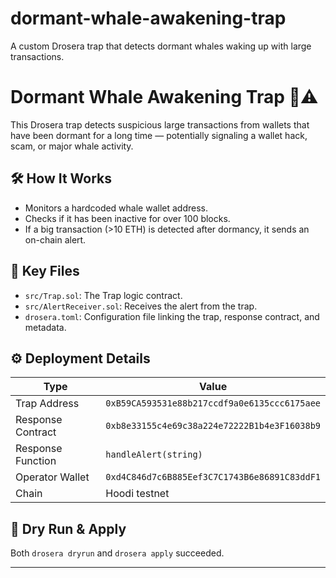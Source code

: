 # dormant-whale-awakening-trap
A custom Drosera trap that detects dormant whales waking up with large transactions.
# Dormant Whale Awakening Trap 🐳⚠️

This Drosera trap detects suspicious large transactions from wallets that have been dormant for a long time — potentially signaling a wallet hack, scam, or major whale activity.

## 🛠 How It Works

- Monitors a hardcoded whale wallet address.
- Checks if it has been inactive for over 100 blocks.
- If a big transaction (>10 ETH) is detected after dormancy, it sends an on-chain alert.

## 📁 Key Files

- `src/Trap.sol`: The Trap logic contract.
- `src/AlertReceiver.sol`: Receives the alert from the trap.
- `drosera.toml`: Configuration file linking the trap, response contract, and metadata.

## ⚙️ Deployment Details

| Type             | Value                                                                 |
|------------------|-----------------------------------------------------------------------|
| Trap Address     | `0xB59CA593531e88b217ccdf9a0e6135ccc6175aee`                          |
| Response Contract| `0xb8e33155c4e69c38a224e72222B1b4e3F16038b9`                          |
| Response Function| `handleAlert(string)`                                                 |
| Operator Wallet  | `0xd4C846d7c6B885Eef3C7C1743B6e86891C83ddF1`                          |
| Chain            | Hoodi testnet                                                         |

## 🧪 Dry Run & Apply

Both `drosera dryrun` and `drosera apply` succeeded.

---

